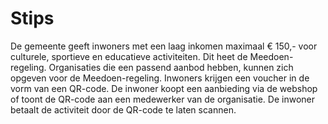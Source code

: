 # Stips

De gemeente geeft inwoners met een laag inkomen maximaal € 150,- voor culturele, sportieve en educatieve activiteiten. Dit heet de Meedoen-regeling. Organisaties die een passend aanbod hebben, kunnen zich opgeven voor de Meedoen-regeling.
Inwoners krijgen een voucher in de vorm van een QR-code. De inwoner koopt een aanbieding via de webshop of toont de QR-code aan een medewerker van de organisatie. De inwoner betaalt de activiteit door de QR-code te laten scannen.

